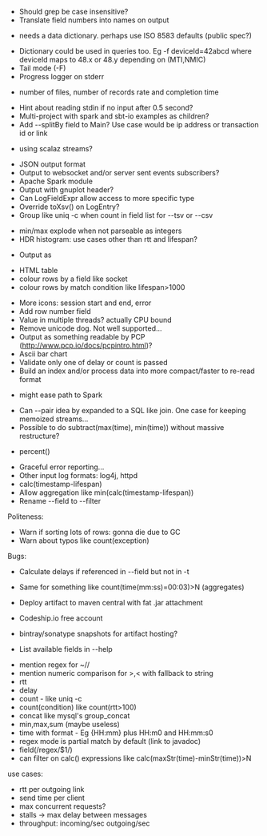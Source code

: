 * Should grep be case insensitive?
* Translate field numbers into names on output
 - needs a data dictionary. perhaps use ISO 8583 defaults (public spec?)
* Dictionary could be used in queries too. Eg -f deviceId=42abcd where deviceId maps to 48.x or 48.y depending on (MTI,NMIC)
* Tail mode (-F)
* Progress logger on stderr
 - number of files, number of records rate and completion time
* Hint about reading stdin if no input after 0.5 second?
* Multi-project with spark and sbt-io examples as children?
* Add --splitBy field to Main? Use case would be ip address or transaction id or link
 - using scalaz streams?
* JSON output format
* Output to websocket and/or server sent events subscribers?
* Apache Spark module
* Output with gnuplot header?
* Can LogFieldExpr allow access to more specific type
 * Override toXsv() on LogEntry?
* Group like uniq -c when count in field list for --tsv or --csv
 - min/max explode when not parseable as integers
 - HDR histogram: use cases other than rtt and lifespan?
* Output as
 - HTML table
  - colour rows by a field like socket
  - colour rows by match condition like lifespan>1000
* More icons: session start and end, error
* Add row number field
* Value in multiple threads? actually CPU bound
* Remove unicode dog. Not well supported...
* Output as something readable by PCP (http://www.pcp.io/docs/pcpintro.html)?
* Ascii bar chart
* Validate only one of delay or count is passed
* Build an index and/or process data into more compact/faster to re-read format
 - might ease path to Spark
* Can --pair idea by expanded to a SQL like join. One case for keeping memoized streams...
* Possible to do subtract(max(time), min(time)) without massive restructure?
 - percent()
* Graceful error reporting...
* Other input log formats: log4j, httpd
* calc(timestamp-lifespan)
* Allow aggregation like min(calc(timestamp-lifespan))
* Rename --field to --filter

Politeness:
* Warn if sorting lots of rows: gonna die due to GC
* Warn about typos like count(exception)

Bugs:
 * Calculate delays if referenced in --field but not in -t
 * Same for something like count(time(mm:ss)=00:03)>N (aggregates)

* Deploy artifact to maven central with fat .jar attachment
* Codeship.io free account
* bintray/sonatype snapshots for artifact hosting?
* List available fields in --help
 - mention regex for ~//
 - mention numeric comparison for >,< with fallback to string
 - rtt
 - delay
 - count - like uniq -c
 - count(condition) like count(rtt>100)
 - concat like mysql's group_concat
 - min,max,sum (maybe useless)
 - time with format - Eg {HH:mm} plus HH:m0 and HH:mm:s0
 - regex mode is partial match by default (link to javadoc)
 - field(/regex/$1/)
 - can filter on calc() expressions like calc(maxStr(time)-minStr(time))>N

use cases:
* rtt per outgoing link
* send time per client
* max concurrent requests?
* stalls -> max delay between messages
* throughput: incoming/sec outgoing/sec